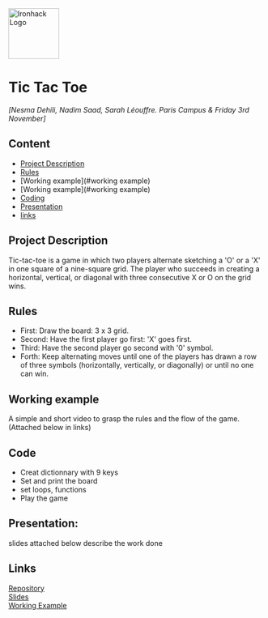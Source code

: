 
<img src="https://bit.ly/2VnXWr2" alt="Ironhack Logo" width="100"/>

# Tic Tac Toe


*[Nesma Dehili, Nadim Saad, Sarah Léouffre. Paris Campus & Friday 3rd November]*

## Content
- [Project Description](#project-description)
- [Rules](#rules)
- [Working example](#working example)
- [Working example](#working example)
- [Coding](#coding)
- [Presentation](#presentation)
- [links](#links)

## Project Description
Tic-tac-toe is a game in which two players alternate sketching a 'O' or a 'X' in one square of a nine-square grid. The player who succeeds in creating a horizontal, vertical, or diagonal with three consecutive X or O on the grid wins. 

## Rules
- First: Draw the board: 3 x 3 grid.
- Second: Have the first player go first: 'X' goes first.
- Third: Have the second player go second with '0' symbol.
- Forth: Keep alternating moves until one of the players has drawn a row of three symbols (horizontally, vertically, or diagonally) or until no one can win.


## Working example 
A simple and short video to grasp the rules and the flow of the game. (Attached below in links)

## Code
- Creat dictionnary with 9 keys
- Set and print the board
- set loops, functions 
- Play the game 
## Presentation: 
slides attached below describe the work done
## Links

[Repository](https://github.com/Nesmad/Tic-Tac-Toe-Game-)  
[Slides](https://github.com/Nesmad/Tic-Tac-Toe-Game-/blob/main/Tic-Tac-Toe%20Project%20Presentation%20%5BDAFT%20NOV%202021%5D.pptx)  
[Working Example](https://www.youtube.com/watch?v=USEjXNCTvcc) 
